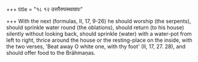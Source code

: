 +++
title = "१८ १२ उत्तरैरुपस्थायापः"

+++
With the next (formulas, II, 17, 9-26) he should worship (the serpents), should sprinkle water round (the oblations), should return (to his house) silently without looking back, should sprinkle (water) with a water-pot from left to right, thrice around the house or the resting-place on the inside, with the two verses, 'Beat away O white one, with thy foot' (II, 17, 27. 28), and should offer food to the Brāhmaṇas.
